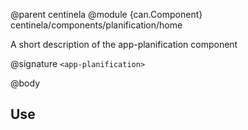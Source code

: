 @parent centinela
@module {can.Component} centinela/components/planification/home <app-planification>

A short description of the app-planification component

@signature `<app-planification>`

@body

## Use

